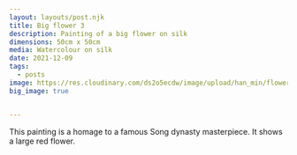 ```yaml
---
layout: layouts/post.njk
title: Big flower 3
description: Painting of a big flower on silk
dimensions: 50cm x 50cm
media: Watercolour on silk
date: 2021-12-09
tags:
  - posts
image: https://res.cloudinary.com/ds2o5ecdw/image/upload/han_min/flower_on_silk_highres.jpg
big_image: true


---
```


This painting is a homage to a famous Song dynasty masterpiece. It shows a large red flower. 